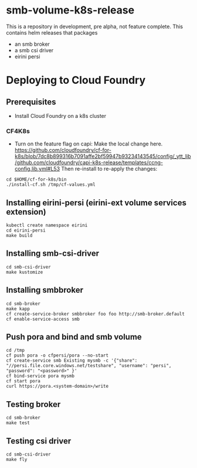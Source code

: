 # smb-volume-k8s-release
This is a repository in development, pre alpha, not feature complete.
This contains helm releases that packages 

- an smb broker
- a smb csi driver
- eirini persi

# Deploying to Cloud Foundry
## Prerequisites
- Install Cloud Foundry on a k8s cluster

### CF4K8s
- Turn on the feature flag on capi:
Make the local change here.
https://github.com/cloudfoundry/cf-for-k8s/blob/7dc8b899316b7091affe2bf59947b93234143545/config/_ytt_lib/github.com/cloudfoundry/capi-k8s-release/templates/ccng-config.lib.yml#L53
Then re-install to re-apply the changes:
```
cd $HOME/cf-for-k8s/bin
./install-cf.sh /tmp/cf-values.yml
```

## Installing eirini-persi (eirini-ext volume services extension)
```
kubectl create namespace eirini
cd eirini-persi
make build
```

## Installing smb-csi-driver
```
cd smb-csi-driver
make kustomize
```

## Installing smbbroker
```
cd smb-broker
make kapp
cf create-service-broker smbbroker foo foo http://smb-broker.default
cf enable-service-access smb
```

## Push pora and bind and smb volume
```
cd /tmp
cf push pora -o cfpersi/pora --no-start
cf create-service smb Existing mysmb -c '{"share": "//persi.file.core.windows.net/testshare", "username": "persi", "password": "<password>" }'
cf bind-service pora mysmb
cf start pora
curl https://pora.<system-domain>/write
```

## Testing broker
```
cd smb-broker
make test
```

## Testing csi driver
```
cd smb-csi-driver
make fly
```
